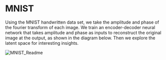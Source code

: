 # MNIST
Using the MNIST handwritten data set, we take the amplitude and phase of the fourier transform of
each image. We train an encoder-decoder neural network that takes amplitude and phase as inputs
to reconstruct the original image at the output, as shown in the diagram below. Then we explore the
latent space for interesting insights.

![MNIST_Readme](https://github.com/user-attachments/assets/5750edb2-590f-4db7-a012-1dde803f3249)
